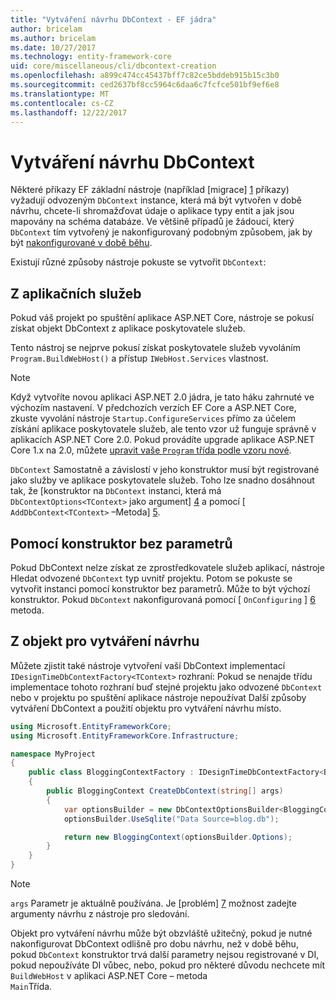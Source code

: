 ```yaml
---
title: "Vytváření návrhu DbContext - EF jádra"
author: bricelam
ms.author: bricelam
ms.date: 10/27/2017
ms.technology: entity-framework-core
uid: core/miscellaneous/cli/dbcontext-creation
ms.openlocfilehash: a899c474cc45437bff7c82ce5bddeb915b15c3b0
ms.sourcegitcommit: ced2637bf8cc5964c6daa6c7fcfce501bf9ef6e8
ms.translationtype: MT
ms.contentlocale: cs-CZ
ms.lasthandoff: 12/22/2017
---
```

<a name="design-time-dbcontext-creation"></a>Vytváření návrhu DbContext
==============================
Některé příkazy EF základní nástroje (například [migrace] [ 1] příkazy) vyžadují odvozeným `DbContext` instance, která má být vytvořen v době návrhu, chcete-li shromažďovat údaje o aplikace typy entit a jak jsou mapovány na schéma databáze. Ve většině případů je žádoucí, který `DbContext` tím vytvořený je nakonfigurovaný podobným způsobem, jak by být [nakonfigurované v době běhu][2].

Existují různé způsoby nástroje pokuste se vytvořit `DbContext`:

<a name="from-application-services"></a>Z aplikačních služeb
-------------------------
Pokud váš projekt po spuštění aplikace ASP.NET Core, nástroje se pokusí získat objekt DbContext z aplikace poskytovatele služeb.

Tento nástroj se nejprve pokusí získat poskytovatele služeb vyvoláním `Program.BuildWebHost()` a přístup `IWebHost.Services` vlastnost.

> [!NOTE]
> Když vytvoříte novou aplikaci ASP.NET 2.0 jádra, je tato háku zahrnuté ve výchozím nastavení. V předchozích verzích EF Core a ASP.NET Core, zkuste vyvolání nástroje `Startup.ConfigureServices` přímo za účelem získání aplikace poskytovatele služeb, ale tento vzor už funguje správně v aplikacích ASP.NET Core 2.0. Pokud provádíte upgrade aplikace ASP.NET Core 1.x na 2.0, můžete [upravit vaše `Program` třída podle vzoru nové][3].

`DbContext` Samostatně a závislostí v jeho konstruktor musí být registrované jako služby ve aplikace poskytovatele služeb. Toho lze snadno dosáhnout tak, že [konstruktor na `DbContext` instanci, která má `DbContextOptions<TContext>` jako argument] [ 4] a pomocí [ `AddDbContext<TContext>` –Metoda] [5].

<a name="using-a-constructor-with-no-parameters"></a>Pomocí konstruktor bez parametrů
--------------------------------------
Pokud DbContext nelze získat ze zprostředkovatele služeb aplikací, nástroje Hledat odvozené `DbContext` typ uvnitř projektu. Potom se pokuste se vytvořit instanci pomocí konstruktor bez parametrů. Může to být výchozí konstruktor. Pokud `DbContext` nakonfigurovaná pomocí [ `OnConfiguring` ] [ 6] metoda.

<a name="from-a-design-time-factory"></a>Z objekt pro vytváření návrhu
--------------------------
Můžete zjistit také nástroje vytvoření vaší DbContext implementací `IDesignTimeDbContextFactory<TContext>` rozhraní: Pokud se nenajde třídu implementace tohoto rozhraní buď stejné projektu jako odvozené `DbContext` nebo v projektu po spuštění aplikace nástroje nepoužívat Další způsoby vytváření DbContext a použití objektu pro vytváření návrhu místo.

``` csharp
using Microsoft.EntityFrameworkCore;
using Microsoft.EntityFrameworkCore.Infrastructure;

namespace MyProject
{
    public class BloggingContextFactory : IDesignTimeDbContextFactory<BloggingContext>
    {
        public BloggingContext CreateDbContext(string[] args)
        {
            var optionsBuilder = new DbContextOptionsBuilder<BloggingContext>();
            optionsBuilder.UseSqlite("Data Source=blog.db");

            return new BloggingContext(optionsBuilder.Options);
        }
    }
}
```

> [!NOTE]
> `args` Parametr je aktuálně používána. Je [problém] [ 7] možnost zadejte argumenty návrhu z nástroje pro sledování.

Objekt pro vytváření návrhu může být obzvláště užitečný, pokud je nutné nakonfigurovat DbContext odlišně pro dobu návrhu, než v době běhu, pokud `DbContext` konstruktor trvá další parametry nejsou registrované v DI, pokud nepoužíváte DI vůbec, nebo, pokud pro některé důvodu nechcete mít `BuildWebHost` v aplikaci ASP.NET Core – metoda  
`Main`Třída.

  [1]: xref:core/managing-schemas/migrations/index
  [2]: xref:core/miscellaneous/configuring-dbcontext
  [3]: https://docs.microsoft.com/aspnet/core/migration/1x-to-2x/#update-main-method-in-programcs
  [4]: xref:core/miscellaneous/configuring-dbcontext#constructor-argument
  [5]: xref:core/miscellaneous/configuring-dbcontext#using-dbcontext-with-dependency-injection
  [6]: xref:core/miscellaneous/configuring-dbcontext#onconfiguring
  [7]: https://github.com/aspnet/EntityFrameworkCore/issues/8332
